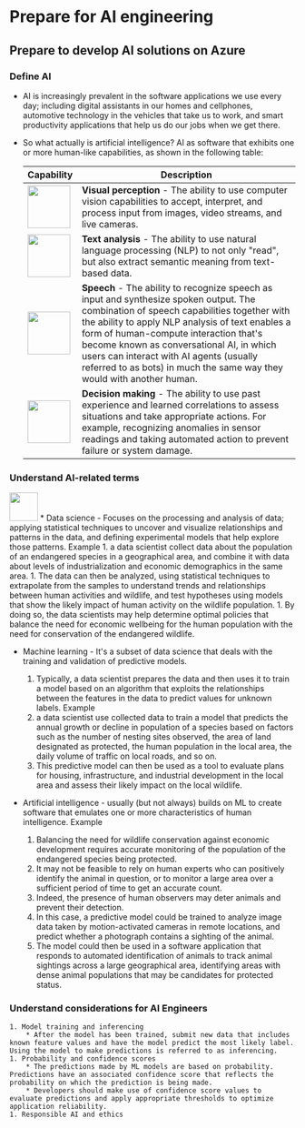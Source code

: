 # Prepare for AI engineering

## Prepare to develop AI solutions on Azure

### Define AI
* AI is increasingly prevalent in the software applications we use every day; including digital assistants in our homes and cellphones, automotive technology in the vehicles that take us to work, and smart productivity applications that help us do our jobs when we get there.
* So what actually is artificial intelligence? AI as software that exhibits one or more human-like capabilities, as shown in the following table:

	| Capability | Description |
	| -- | -- |
	| <img src="https://learn.microsoft.com/en-us/training/wwl-data-ai/prepare-to-develop-ai-solutions-azure/media/visual-perception.png" height=75 width=75> | <b>Visual perception</b> - The ability to use computer vision capabilities to accept, interpret, and process input from images, video streams, and live cameras.|
	| <img src="https://learn.microsoft.com/en-us/training/wwl-data-ai/prepare-to-develop-ai-solutions-azure/media/text.png" height=75 width=75> | <b>Text analysis</b> - The ability to use natural language processing (NLP) to not only "read", but also extract semantic meaning from text-based data.
	| <img src="https://learn.microsoft.com/en-us/training/wwl-data-ai/prepare-to-develop-ai-solutions-azure/media/speech.png" height=75 width=75>	| <b>Speech</b> - The ability to recognize speech as input and synthesize spoken output. The combination of speech capabilities together with the ability to apply NLP analysis of text enables a form of human-compute interaction that's become known as conversational AI, in which users can interact with AI agents (usually referred to as bots) in much the same way they would with another human.|
	| <img src="https://learn.microsoft.com/en-us/training/wwl-data-ai/prepare-to-develop-ai-solutions-azure/media/decision-support.png" height=75 width=75>	| <b>Decision making</b> - The ability to use past experience and learned correlations to assess situations and take appropriate actions. For example, recognizing anomalies in sensor readings and taking automated action to prevent failure or system damage.|

### Understand AI-related terms
<img src="https://learn.microsoft.com/en-us/training/wwl-data-ai/prepare-to-develop-ai-solutions-azure/media/terminology.png" height=50 width=50>
* Data science - Focuses on the processing and analysis of data; applying statistical techniques to uncover and visualize relationships and patterns in the data, and defining experimental models that help explore those patterns. Example
	1. a data scientist collect data about the population of an endangered species in a geographical area, and combine it with data about levels of industrialization and economic demographics in the same area. 
	1. The data can then be analyzed, using statistical techniques to extrapolate from the samples to understand trends and relationships between human activities and wildlife, and test hypotheses using models that show the likely impact of human activity on the wildlife population. 
	1. By doing so, the data scientists may help determine optimal policies that balance the need for economic wellbeing for the human population with the need for conservation of the endangered wildlife.

* Machine learning - It's a subset of data science that deals with the training and validation of predictive models. 
	1. Typically, a data scientist prepares the data and then uses it to train a model based on an algorithm that exploits the relationships between the features in the data to predict values for unknown labels. Example
	1. a data scientist use collected data to train a model that predicts the annual growth or decline in population of a species based on factors such as the number of nesting sites observed, the area of land designated as protected, the human population in the local area, the daily volume of traffic on local roads, and so on. 
	1. This predictive model can then be used as a tool to evaluate plans for housing, infrastructure, and industrial development in the local area and assess their likely impact on the local wildlife.

* Artificial intelligence - usually (but not always) builds on ML to create software that emulates one or more characteristics of human intelligence. Example
	1. Balancing the need for wildlife conservation against economic development requires accurate monitoring of the population of the endangered species being protected. 
	1. It may not be feasible to rely on human experts who can positively identify the animal in question, or to monitor a large area over a sufficient period of time to get an accurate count. 
	1. Indeed, the presence of human observers may deter animals and prevent their detection. 
	1. In this case, a predictive model could be trained to analyze image data taken by motion-activated cameras in remote locations, and predict whether a photograph contains a sighting of the animal. 
	1. The model could then be used in a software application that responds to automated identification of animals to track animal sightings across a large geographical area, identifying areas with dense animal populations that may be candidates for protected status.

### Understand considerations for AI Engineers
	1. Model training and inferencing 
		* After the model has been trained, submit new data that includes known feature values and have the model predict the most likely label. Using the model to make predictions is referred to as inferencing.
	1. Probability and confidence scores
		* The predictions made by ML models are based on probability. Predictions have an associated confidence score that reflects the probability on which the prediction is being made. 
		* Developers should make use of confidence score values to evaluate predictions and apply appropriate thresholds to optimize application reliability.
	1. Responsible AI and ethics
